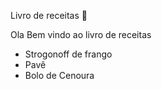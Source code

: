 Livro de receitas :cookie:

Ola Bem vindo ao livro de receitas

- Strogonoff de frango
- Pavê 
- Bolo de Cenoura

